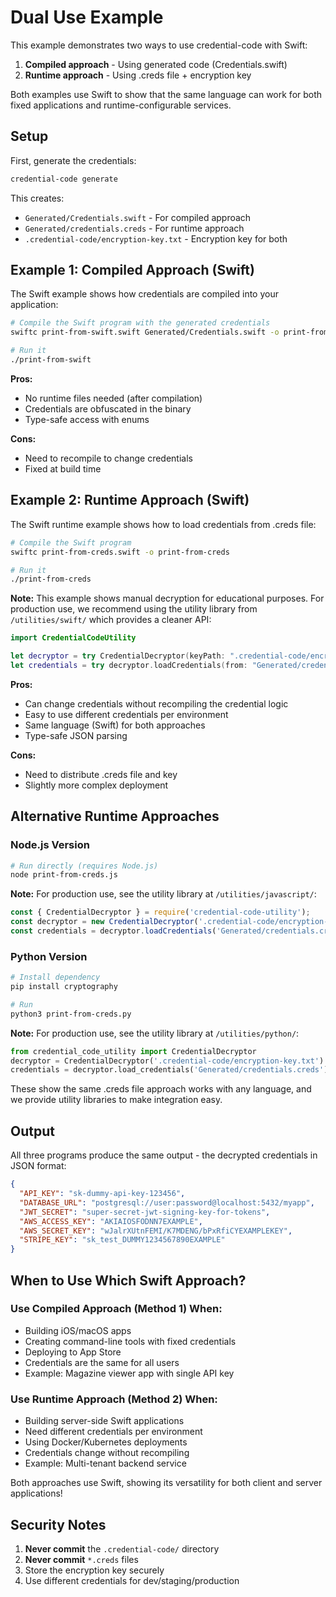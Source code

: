 # Dual Use Example

This example demonstrates two ways to use credential-code with Swift:

1. **Compiled approach** - Using generated code (Credentials.swift)
2. **Runtime approach** - Using .creds file + encryption key

Both examples use Swift to show that the same language can work for both fixed applications and runtime-configurable services.

## Setup

First, generate the credentials:

```bash
credential-code generate
```

This creates:
- `Generated/Credentials.swift` - For compiled approach
- `Generated/credentials.creds` - For runtime approach
- `.credential-code/encryption-key.txt` - Encryption key for both

## Example 1: Compiled Approach (Swift)

The Swift example shows how credentials are compiled into your application:

```bash
# Compile the Swift program with the generated credentials
swiftc print-from-swift.swift Generated/Credentials.swift -o print-from-swift

# Run it
./print-from-swift
```

**Pros:**
- No runtime files needed (after compilation)
- Credentials are obfuscated in the binary
- Type-safe access with enums

**Cons:**
- Need to recompile to change credentials
- Fixed at build time

## Example 2: Runtime Approach (Swift)

The Swift runtime example shows how to load credentials from .creds file:

```bash
# Compile the Swift program
swiftc print-from-creds.swift -o print-from-creds

# Run it
./print-from-creds
```

**Note:** This example shows manual decryption for educational purposes. For production use, we recommend using the utility library from `/utilities/swift/` which provides a cleaner API:

```swift
import CredentialCodeUtility

let decryptor = try CredentialDecryptor(keyPath: ".credential-code/encryption-key.txt")
let credentials = try decryptor.loadCredentials(from: "Generated/credentials.creds")
```

**Pros:**
- Can change credentials without recompiling the credential logic
- Easy to use different credentials per environment
- Same language (Swift) for both approaches
- Type-safe JSON parsing

**Cons:**
- Need to distribute .creds file and key
- Slightly more complex deployment

## Alternative Runtime Approaches

### Node.js Version

```bash
# Run directly (requires Node.js)
node print-from-creds.js
```

**Note:** For production use, see the utility library at `/utilities/javascript/`:
```javascript
const { CredentialDecryptor } = require('credential-code-utility');
const decryptor = new CredentialDecryptor('.credential-code/encryption-key.txt');
const credentials = decryptor.loadCredentials('Generated/credentials.creds');
```

### Python Version

```bash
# Install dependency
pip install cryptography

# Run
python3 print-from-creds.py
```

**Note:** For production use, see the utility library at `/utilities/python/`:
```python
from credential_code_utility import CredentialDecryptor
decryptor = CredentialDecryptor('.credential-code/encryption-key.txt')
credentials = decryptor.load_credentials('Generated/credentials.creds')
```

These show the same .creds file approach works with any language, and we provide utility libraries to make integration easy.

## Output

All three programs produce the same output - the decrypted credentials in JSON format:

```json
{
  "API_KEY": "sk-dummy-api-key-123456",
  "DATABASE_URL": "postgresql://user:password@localhost:5432/myapp",
  "JWT_SECRET": "super-secret-jwt-signing-key-for-tokens",
  "AWS_ACCESS_KEY": "AKIAIOSFODNN7EXAMPLE",
  "AWS_SECRET_KEY": "wJalrXUtnFEMI/K7MDENG/bPxRfiCYEXAMPLEKEY",
  "STRIPE_KEY": "sk_test_DUMMY1234567890EXAMPLE"
}
```

## When to Use Which Swift Approach?

### Use Compiled Approach (Method 1) When:
- Building iOS/macOS apps
- Creating command-line tools with fixed credentials
- Deploying to App Store
- Credentials are the same for all users
- Example: Magazine viewer app with single API key

### Use Runtime Approach (Method 2) When:
- Building server-side Swift applications
- Need different credentials per environment
- Using Docker/Kubernetes deployments
- Credentials change without recompiling
- Example: Multi-tenant backend service

Both approaches use Swift, showing its versatility for both client and server applications!

## Security Notes

1. **Never commit** the `.credential-code/` directory
2. **Never commit** `*.creds` files
3. Store the encryption key securely
4. Use different credentials for dev/staging/production